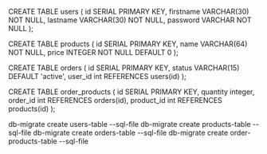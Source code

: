 CREATE TABLE users (
    id SERIAL PRIMARY KEY,
    firstname VARCHAR(30) NOT NULL,
    lastname VARCHAR(30) NOT NULL,
    password VARCHAR NOT NULL
);

CREATE TABLE products (
    id SERIAL PRIMARY KEY,
    name VARCHAR(64) NOT NULL,
    price INTEGER NOT NULL DEFAULT 0
);

CREATE TABLE orders (
    id SERIAL PRIMARY KEY,
    status VARCHAR(15) DEFAULT 'active',
    user_id int REFERENCES users(id)
);


CREATE TABLE order_products (
    id SERIAL PRIMARY KEY,
    quantity integer,
    order_id int REFERENCES orders(id),
    product_id int REFERENCES products(id)
);


db-migrate create users-table --sql-file
db-migrate create products-table --sql-file
db-migrate create orders-table --sql-file
db-migrate create order-products-table --sql-file